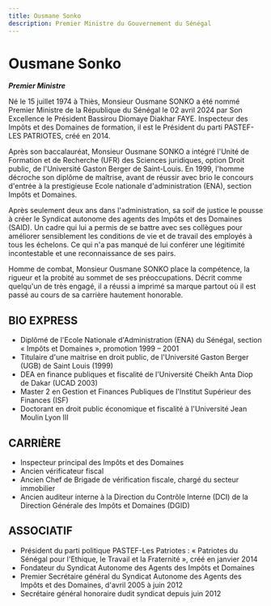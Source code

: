 ```yaml
---
title: Ousmane Sonko
description: Premier Ministre du Gouvernement du Sénégal
---
```


# Ousmane Sonko

**_Premier Ministre_**

Né le 15 juillet 1974 à Thiès, Monsieur Ousmane SONKO a été nommé Premier Ministre de la République du Sénégal le 02 avril 2024 par Son Excellence le Président Bassirou Diomaye Diakhar FAYE. Inspecteur des Impôts et des Domaines de formation, il est le Président du parti PASTEF-LES PATRIOTES, créé en 2014.

Après son baccalauréat, Monsieur Ousmane SONKO a intégré l'Unité de Formation et de Recherche (UFR) des Sciences juridiques, option Droit public, de l'Université Gaston Berger de Saint-Louis. En 1999, l'homme décroche son diplôme de maîtrise, avant de réussir avec brio le concours d'entrée à la prestigieuse Ecole nationale d'administration (ENA), section Impôts et Domaines.

Après seulement deux ans dans l'administration, sa soif de justice le pousse à créer le Syndicat autonome des agents des Impôts et des Domaines (SAID). Un cadre qui lui a permis de se battre avec ses collègues pour améliorer sensiblement les conditions de vie et de travail des employés à tous les échelons. Ce qui n'a pas manqué de lui conférer une légitimité incontestable et une reconnaissance de ses pairs.

Homme de combat, Monsieur Ousmane SONKO place la compétence, la rigueur et la probité au sommet de ses préoccupations. Décrit comme quelqu'un de très engagé, il a réussi a imprimé sa marque partout où il est passé au cours de sa carrière hautement honorable.

## BIO EXPRESS

- Diplômé de l'Ecole Nationale d'Administration (ENA) du Sénégal, section « Impôts et Domaines », promotion 1999 – 2001
- Titulaire d'une maitrise en droit public, de l'Université Gaston Berger (UGB) de Saint Louis (1999)
- DEA en finance publiques et fiscalité de l'Université Cheikh Anta Diop de Dakar (UCAD 2003)
- Master 2 en Gestion et Finances Publiques de l'Institut Supérieur des Finances (ISF)
- Doctorant en droit public économique et fiscalité à l'Université Jean Moulin Lyon III

## CARRIÈRE

- Inspecteur principal des Impôts et des Domaines
- Ancien vérificateur fiscal
- Ancien Chef de Brigade de vérification fiscale, chargé du secteur immobilier
- Ancien auditeur interne à la Direction du Contrôle Interne (DCI) de la Direction Générale des Impôts et Domaines (DGID)

## ASSOCIATIF

- Président du parti politique PASTEF-Les Patriotes : « Patriotes du Sénégal pour l'Ethique, le Travail et la Fraternité », créé en janvier 2014
- Fondateur du Syndicat Autonome des Agents des Impôts et Domaines
- Premier Secrétaire général du Syndicat Autonome des Agents des Impôts et des Domaines, d'avril 2005 à juin 2012
- Secrétaire général honoraire dudit syndicat depuis juin 2012

